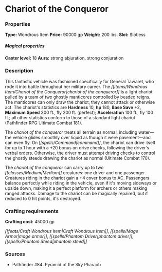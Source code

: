 ﻿---
Title: "Chariot of the Conqueror"
Type: "Wondrous Item"
Price: "90000 gp"
Weight: "200 lbs."
Slot: "Slotless"
Caster level: "18"
Aura: "strong abjuration, strong conjuration"
Description: |
  "This fantastic vehicle was fashioned specifically for General Tawaret, who rode it into battle throughout her military career. The _chariot of the conqueror_ is a light chariot pulled by a team of two ghostly manticores controlled by beaded reigns. The manticores can only draw the chariot; they cannot attack or otherwise act. The chariot's statistics are **Hardness** 10, **hp** 180, **Base Save** +2, **Maximum Speed** 200 ft., fly 200 ft. (perfect); **Acceleration** 100 ft., fly 100 ft.; all other statistics conform to those of a standard light chariot (_Pathfinder RPG Ultimate Combat_ 181).
  The chariot of the conqueror treats all terrain as normal, including water—the vehicle glides smoothly over liquid as though it were pavement—and can even fly. On command, the chariot can drive itself for up to 1 hour with a +20 bonus on drive checks, following the driver's verbal orders. Otherwise, the driver must attempt driving checks to control the ghostly steeds drawing the chariot as normal (_Ultimate Combat_ 170).
  The _chariot of the conqueror_ can carry up to two Medium creatures: one driver and one passenger. Creatures riding in the chariot gain a +4 cover bonus to AC. Passengers balance perfectly while riding in the vehicle, even if it's moving sideways or upside down, making it a perfect platform for archers or others making ranged attacks. Damage to the chariot can be magically repaired, but if reduced to 0 hit points, it's destroyed."
Crafting cost: "45000 gp"
Sources: "['Pathfinder #84: Pyramid of the Sky Pharaoh']"
---

# Chariot of the Conqueror

### Properties

**Type:** Wondrous Item **Price:** 90000 gp **Weight:** 200 lbs. **Slot:** Slotless

##### Magical properties

**Caster level:** 18 **Aura:** strong abjuration, strong conjuration

### Description

This fantastic vehicle was fashioned specifically for General Tawaret, who rode it into battle throughout her military career. The _[[items/Wondrous Item/Chariot of the Conqueror|chariot of the conqueror]]_ is a light chariot pulled by a team of two ghostly manticores controlled by beaded reigns. The manticores can only draw the chariot; they cannot attack or otherwise act. The chariot's statistics are **Hardness** 10, **hp** 180, **Base Save** +2, **Maximum Speed** 200 ft., fly 200 ft. (perfect); **Acceleration** 100 ft., fly 100 ft.; all other statistics conform to those of a standard light chariot (Pathfinder RPG Ultimate Combat 181).

The _chariot of the conqueror_ treats all terrain as normal, including water—the vehicle glides smoothly over liquid as though it were pavement—and can even fly. On _[[spells/Command|command]]_, the chariot can drive itself for up to 1 hour with a +20 bonus on drive checks, following the driver's verbal orders. Otherwise, the driver must attempt driving checks to control the ghostly steeds drawing the chariot as normal (Ultimate Combat 170).

The _chariot of the conqueror_ can carry up to two _[[classes/Medium|Medium]]_ creatures: one driver and one passenger. Creatures riding in the chariot gain a +4 cover bonus to AC. Passengers balance perfectly while riding in the vehicle, even if it's moving sideways or upside down, making it a perfect platform for archers or others making ranged attacks. Damage to the chariot can be magically repaired, but if reduced to 0 hit points, it's destroyed.

### Crafting requirements

**Crafting cost:** 45000 gp

_[[feats/Craft Wondrous Item|Craft Wondrous Item]]_, _[[spells/Mage Armor|mage armor]]_, _[[spells/Phantom Driver|phantom driver]]_, _[[spells/Phantom Steed|phantom steed]]_

### Sources

* Pathfinder #84: Pyramid of the Sky Pharaoh